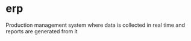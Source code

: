 # erp
Production management system where data is collected in real time and reports are generated from it
